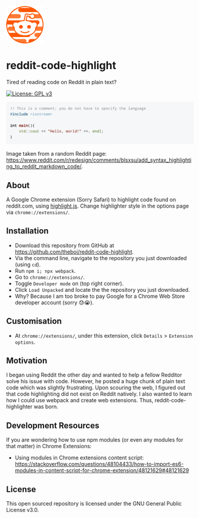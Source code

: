 <img src="./src/assets/icon.png" alt="reddit-code-highlight Icon" width="100" height="100"/>

# reddit-code-highlight

Tired of reading code on Reddit in plain text?

[![License: GPL v3](https://img.shields.io/badge/License-GPLv3-blue.svg)](https://www.gnu.org/licenses/gpl-3.0)

![Working Example](./example.png)

Image taken from a random Reddit page: https://www.reddit.com/r/redesign/comments/blsxsu/add_syntax_highlighting_to_reddit_markdown_code/.

## About

A Google Chrome extension (Sorry Safari) to highlight code found on reddit.com, using [highlight.js](https://highlightjs.org/). Change highlighter style in the options page via `chrome://extensions/`.

## Installation

- Download this repository from GitHub at https://github.com/theboi/reddit-code-highlight.
- Via the command line, navigate to the repository you just downloaded (using `cd`).
- Run `npm i; npx webpack`.
- Go to `chrome://extensions/`.
- Toggle `Developer mode` on (top right corner).
- Click `Load Unpacked` and locate the the repository you just downloaded.
- Why? Because I am too broke to pay Google for a Chrome Web Store developer account (sorry :sweat::sob:).

## Customisation

- At `chrome://extensions/`, under this extension, click `Details` > `Extension options`.

## Motivation

I began using Reddit the other day and wanted to help a fellow Redditor solve his issue with code. However, he posted a huge chunk of plain text code which was slightly frustrating. Upon scouring the web, I figured out that code highlighting did not exist on Reddit natively. I also wanted to learn how I could use webpack and create web extensions. Thus, reddit-code-highlighter was born.

## Development Resources

If you are wondering how to use npm modules (or even any modules for that matter) in Chrome Extensions:
- Using modules in Chrome extensions content script: https://stackoverflow.com/questions/48104433/how-to-import-es6-modules-in-content-script-for-chrome-extension/48121629#48121629

## License

This open sourced repository is licensed under the GNU General Public License v3.0.
